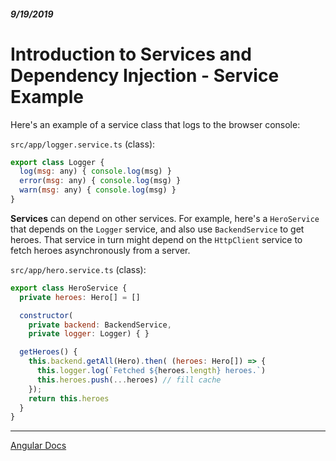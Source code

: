 ##### 9/19/2019
# Introduction to Services and Dependency Injection - Service Example
Here's an example of a service class that logs to the browser console:

`src/app/logger.service.ts` (class):
```js
export class Logger {
  log(msg: any) { console.log(msg) }
  error(msg: any) { console.log(msg) }
  warn(msg: any) { console.log(msg) }
}
```

**Services** can depend on other services.  For example, here's a `HeroService` that depends on the `Logger` service, and also use `BackendService` to get heroes.  That service in turn might depend on the `HttpClient` service to fetch heroes asynchronously from a server.

`src/app/hero.service.ts` (class):
```js
export class HeroService {
  private heroes: Hero[] = []

  constructor(
    private backend: BackendService,
    private logger: Logger) { }

  getHeroes() {
    this.backend.getAll(Hero).then( (heroes: Hero[]) => {
      this.logger.log(`Fetched ${heroes.length} heroes.`)
      this.heroes.push(...heroes) // fill cache
    });
    return this.heroes
  }
}
```

---

[Angular Docs](https://angular.io/guide/architecture-services)